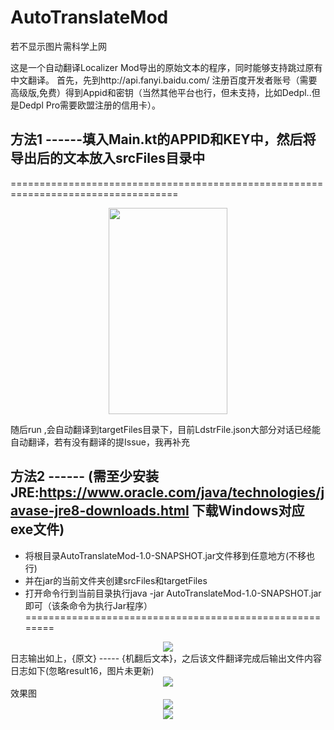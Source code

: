 # AutoTranslateMod

若不显示图片需科学上网

这是一个自动翻译Localizer Mod导出的原始文本的程序，同时能够支持跳过原有中文翻译。
首先，先到http://api.fanyi.baidu.com/ 注册百度开发者账号（需要高级版,免费）得到Appid和密钥（当然其他平台也行，但未支持，比如Dedpl..但是Dedpl Pro需要欧盟注册的信用卡）。

## 方法1 ------填入Main.kt的APPID和KEY中，然后将导出后的文本放入srcFiles目录中
===================================================================================
<div align="center">
<img src="https://github.com/cllh1999/AutoTranslateMod/blob/master/images/1.PNG" height="330" width="190" >
</div>

随后run ,会自动翻译到targetFiles目录下，目前LdstrFile.json大部分对话已经能自动翻译，若有没有翻译的提Issue，我再补充

## 方法2 ------ (需至少安装JRE:https://www.oracle.com/java/technologies/javase-jre8-downloads.html 下载Windows对应exe文件)
 - 将根目录AutoTranslateMod-1.0-SNAPSHOT.jar文件移到任意地方(不移也行)
 - 并在jar的当前文件夹创建srcFiles和targetFiles
 - 打开命令行到当前目录执行java -jar AutoTranslateMod-1.0-SNAPSHOT.jar即可（该条命令为执行Jar程序）
========================================================
<div align="center">
<img src="https://github.com/cllh1999/AutoTranslateMod/blob/master/images/2.PNG" >
</div>
日志输出如上，{原文} ----- {机翻后文本}，之后该文件翻译完成后输出文件内容日志如下(忽略result16，图片未更新)
<div align="center">
<img src="https://github.com/cllh1999/AutoTranslateMod/blob/master/images/3.PNG" >
</div>
效果图
<div align="center">
<img src="https://github.com/cllh1999/AutoTranslateMod/blob/master/images/4.png" >
</div>
<div align="center">
<img src="https://github.com/cllh1999/AutoTranslateMod/blob/master/images/5.png" >
</div>
